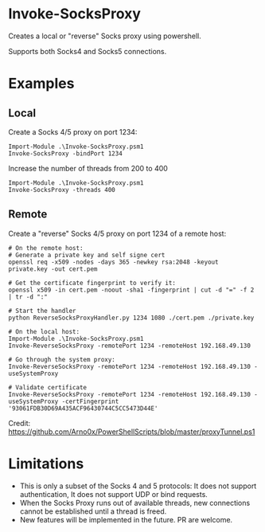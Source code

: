 # Invoke-SocksProxy
Creates a local or "reverse" Socks proxy using powershell.

Supports both Socks4 and Socks5 connections.

# Examples

## Local 

Create a Socks 4/5 proxy on port 1234:
```
Import-Module .\Invoke-SocksProxy.psm1
Invoke-SocksProxy -bindPort 1234
```

Increase the number of threads from 200 to 400
```
Import-Module .\Invoke-SocksProxy.psm1
Invoke-SocksProxy -threads 400
```
## Remote

Create a "reverse" Socks 4/5 proxy on port 1234 of a remote host:
```
# On the remote host: 
# Generate a private key and self signe cert
openssl req -x509 -nodes -days 365 -newkey rsa:2048 -keyout private.key -out cert.pem

# Get the certificate fingerprint to verify it:
openssl x509 -in cert.pem -noout -sha1 -fingerprint | cut -d "=" -f 2 | tr -d ":"

# Start the handler
python ReverseSocksProxyHandler.py 1234 1080 ./cert.pem ./private.key

# On the local host:
Import-Module .\Invoke-SocksProxy.psm1
Invoke-ReverseSocksProxy -remotePort 1234 -remoteHost 192.168.49.130 

# Go through the system proxy:
Invoke-ReverseSocksProxy -remotePort 1234 -remoteHost 192.168.49.130 -useSystemProxy

# Validate certificate
Invoke-ReverseSocksProxy -remotePort 1234 -remoteHost 192.168.49.130 -useSystemProxy -certFingerprint '93061FDB30D69A435ACF96430744C5CC5473D44E'
```

Credit: https://github.com/Arno0x/PowerShellScripts/blob/master/proxyTunnel.ps1


# Limitations
- This is only a subset of the Socks 4 and 5 protocols: It does not support authentication, It does not support UDP or bind requests.
- When the Socks Proxy runs out of available threads, new connections cannot be established until a thread is freed.
- New features will be implemented in the future. PR are welcome.


